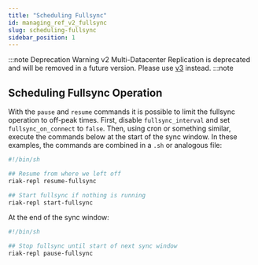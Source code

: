 ```yaml
---
title: "Scheduling Fullsync"
id: managing_ref_v2_fullsync
slug: scheduling-fullsync 
sidebar_position: 1
---
```


:::note Deprecation Warning
v2 Multi-Datacenter Replication is deprecated and will be removed in a future version. Please use [v3](/docs/using/reference/v3-multi-datacenter/scheduling-fullsync/) instead.
:::note


## Scheduling Fullsync Operation

With the `pause` and `resume` commands it is possible to limit the
fullsync operation to off-peak times. First, disable `fullsync_interval`
and set `fullsync_on_connect` to `false`. Then, using cron or something
similar, execute the commands below at the start of the sync window.
In these examples, the commands are combined in a `.sh` or analogous
file:

```bash
#!/bin/sh

## Resume from where we left off
riak-repl resume-fullsync

## Start fullsync if nothing is running
riak-repl start-fullsync
```

At the end of the sync window:

```bash
#!/bin/sh

## Stop fullsync until start of next sync window
riak-repl pause-fullsync
```
